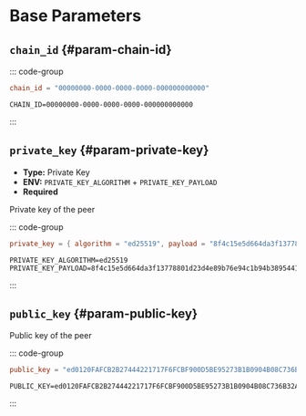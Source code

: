 # Base Parameters

## `chain_id` {#param-chain-id}

::: code-group

```toml [Config File]
chain_id = "00000000-0000-0000-0000-000000000000"
```

```shell [ENV]
CHAIN_ID=00000000-0000-0000-0000-000000000000
```

:::

## `private_key` {#param-private-key}

- **Type:** Private Key
- **ENV:** `PRIVATE_KEY_ALGORITHM` + `PRIVATE_KEY_PAYLOAD`
- **Required**

Private key of the peer

::: code-group

```toml [Config File]
private_key = { algorithm = "ed25519", payload = "8f4c15e5d664da3f13778801d23d4e89b76e94c1b94b389544168b6cb894f84f8ba62848cf767d72e7f7f4b9d2d7ba07fee33760f79abe5597a51520e292a0cb" }
```

```shell [ENV]
PRIVATE_KEY_ALGORITHM=ed25519
PRIVATE_KEY_PAYLOAD=8f4c15e5d664da3f13778801d23d4e89b76e94c1b94b389544168b6cb894f84f8ba62848cf767d72e7f7f4b9d2d7ba07fee33760f79abe5597a51520e292a0cb
```

:::

## `public_key` {#param-public-key}

Public key of the peer

::: code-group

```toml [Config File]
public_key = "ed0120FAFCB2B27444221717F6FCBF900D5BE95273B1B0904B08C736B32A19F16AC1F9"
```

```shell [ENV]
PUBLIC_KEY=ed0120FAFCB2B27444221717F6FCBF900D5BE95273B1B0904B08C736B32A19F16AC1F9
```

:::
